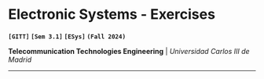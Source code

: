 # Electronic Systems - Exercises
**`[GITT]` `[Sem 3.1]` `[ESys]` `(Fall 2024)`**

**Telecommunication Technologies Engineering** | *Universidad Carlos III de Madrid*

---


